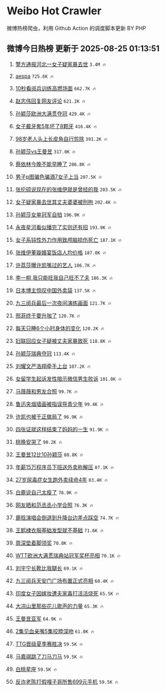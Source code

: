 # Weibo Hot Crawler 



微博热榜爬虫，利用 Github Action 的调度脚本更新 BY PHP 


## 微博今日热榜 更新于 2025-08-25 01:13:51 
1. [警方通报河北一女子疑家暴去世](https://s.weibo.com/weibo?q=%23%E8%AD%A6%E6%96%B9%E9%80%9A%E6%8A%A5%E6%B2%B3%E5%8C%97%E4%B8%80%E5%A5%B3%E5%AD%90%E7%96%91%E5%AE%B6%E6%9A%B4%E5%8E%BB%E4%B8%96%23&t=31&band_rank=1&Refer=top) `3.4M 🔥` 

1. [aespa](https://s.weibo.com/weibo?q=aespa&t=31&band_rank=2&Refer=top) `725.6K 🔥` 

1. [10秒看阅兵训练高燃场面](https://s.weibo.com/weibo?q=%2310%E7%A7%92%E7%9C%8B%E9%98%85%E5%85%B5%E8%AE%AD%E7%BB%83%E9%AB%98%E7%87%83%E5%9C%BA%E9%9D%A2%23&t=31&band_rank=3&Refer=top) `662.7K 🔥` 

1. [赵志伟回复网友评论](https://s.weibo.com/weibo?q=%23%E8%B5%B5%E5%BF%97%E4%BC%9F%E5%9B%9E%E5%A4%8D%E7%BD%91%E5%8F%8B%E8%AF%84%E8%AE%BA%23&t=31&band_rank=4&Refer=top) `621.2K 🔥` 

1. [孙颖莎欧洲大满贯夺冠](https://s.weibo.com/weibo?q=%23%E5%AD%99%E9%A2%96%E8%8E%8E%E6%AC%A7%E6%B4%B2%E5%A4%A7%E6%BB%A1%E8%B4%AF%E5%A4%BA%E5%86%A0%23&t=31&band_rank=5&Refer=top) `429.4K 🔥` 

1. [女子戴牙套5年坏了8颗牙](https://s.weibo.com/weibo?q=%23%E5%A5%B3%E5%AD%90%E6%88%B4%E7%89%99%E5%A5%975%E5%B9%B4%E5%9D%8F%E4%BA%868%E9%A2%97%E7%89%99%23&t=31&band_rank=6&Refer=top) `416.4K 🔥` 

1. [98岁老人头上长皮角自行剪除](https://s.weibo.com/weibo?q=%2398%E5%B2%81%E8%80%81%E4%BA%BA%E5%A4%B4%E4%B8%8A%E9%95%BF%E7%9A%AE%E8%A7%92%E8%87%AA%E8%A1%8C%E5%89%AA%E9%99%A4%23&t=31&band_rank=7&Refer=top) `391.2K 🔥` 

1. [孙颖莎vs王曼昱](https://s.weibo.com/weibo?q=%23%E5%AD%99%E9%A2%96%E8%8E%8Evs%E7%8E%8B%E6%9B%BC%E6%98%B1%23&t=31&band_rank=8&Refer=top) `317.0K 🔥` 

1. [蔡依林今晚不能早睡了](https://s.weibo.com/weibo?q=%E8%94%A1%E4%BE%9D%E6%9E%97%E4%BB%8A%E6%99%9A%E4%B8%8D%E8%83%BD%E6%97%A9%E7%9D%A1%E4%BA%86&t=31&band_rank=9&Refer=top) `286.8K 🔥` 

1. [男子p图骗色骗酒7女子上当](https://s.weibo.com/weibo?q=%23%E7%94%B7%E5%AD%90p%E5%9B%BE%E9%AA%97%E8%89%B2%E9%AA%97%E9%85%927%E5%A5%B3%E5%AD%90%E4%B8%8A%E5%BD%93%23&t=31&band_rank=10&Refer=top) `207.5K 🔥` 

1. [张伦硕说现在的张维伊就是曾经的我](https://s.weibo.com/weibo?q=%23%E5%BC%A0%E4%BC%A6%E7%A1%95%E8%AF%B4%E7%8E%B0%E5%9C%A8%E7%9A%84%E5%BC%A0%E7%BB%B4%E4%BC%8A%E5%B0%B1%E6%98%AF%E6%9B%BE%E7%BB%8F%E7%9A%84%E6%88%91%23&t=31&band_rank=11&Refer=top) `203.5K 🔥` 

1. [女子疑家暴去世其丈夫婆婆被刑拘](https://s.weibo.com/weibo?q=%23%E5%A5%B3%E5%AD%90%E7%96%91%E5%AE%B6%E6%9A%B4%E5%8E%BB%E4%B8%96%E5%85%B6%E4%B8%88%E5%A4%AB%E5%A9%86%E5%A9%86%E8%A2%AB%E5%88%91%E6%8B%98%23&t=31&band_rank=12&Refer=top) `202.4K 🔥` 

1. [孙颖莎女单冠军自拍](https://s.weibo.com/weibo?q=%E5%AD%99%E9%A2%96%E8%8E%8E%E5%A5%B3%E5%8D%95%E5%86%A0%E5%86%9B%E8%87%AA%E6%8B%8D&t=31&band_rank=13&Refer=top) `196.9K 🔥` 

1. [永夜星河看似播完了实则还有招](https://s.weibo.com/weibo?q=%E6%B0%B8%E5%A4%9C%E6%98%9F%E6%B2%B3%E7%9C%8B%E4%BC%BC%E6%92%AD%E5%AE%8C%E4%BA%86%E5%AE%9E%E5%88%99%E8%BF%98%E6%9C%89%E6%8B%9B&t=31&band_rank=14&Refer=top) `193.9K 🔥` 

1. [女子系钝性外力作用致颅脑损伤死亡](https://s.weibo.com/weibo?q=%23%E5%A5%B3%E5%AD%90%E7%B3%BB%E9%92%9D%E6%80%A7%E5%A4%96%E5%8A%9B%E4%BD%9C%E7%94%A8%E8%87%B4%E9%A2%85%E8%84%91%E6%8D%9F%E4%BC%A4%E6%AD%BB%E4%BA%A1%23&t=31&band_rank=15&Refer=top) `187.1K 🔥` 

1. [张维伊董璇婚宴饭店人均价格](https://s.weibo.com/weibo?q=%E5%BC%A0%E7%BB%B4%E4%BC%8A%E8%91%A3%E7%92%87%E5%A9%9A%E5%AE%B4%E9%A5%AD%E5%BA%97%E4%BA%BA%E5%9D%87%E4%BB%B7%E6%A0%BC&t=31&band_rank=16&Refer=top) `187.0K 🔥` 

1. [许荔莎曝许凯嘴过的艺人](https://s.weibo.com/weibo?q=%E8%AE%B8%E8%8D%94%E8%8E%8E%E6%9B%9D%E8%AE%B8%E5%87%AF%E5%98%B4%E8%BF%87%E7%9A%84%E8%89%BA%E4%BA%BA&t=31&band_rank=17&Refer=top) `186.7K 🔥` 

1. [李一桐 我只能旺我自己旺不了夫](https://s.weibo.com/weibo?q=%E6%9D%8E%E4%B8%80%E6%A1%90%20%E6%88%91%E5%8F%AA%E8%83%BD%E6%97%BA%E6%88%91%E8%87%AA%E5%B7%B1%E6%97%BA%E4%B8%8D%E4%BA%86%E5%A4%AB&t=31&band_rank=18&Refer=top) `186.3K 🔥` 

1. [日本博主惊叹中国外卖袋](https://s.weibo.com/weibo?q=%E6%97%A5%E6%9C%AC%E5%8D%9A%E4%B8%BB%E6%83%8A%E5%8F%B9%E4%B8%AD%E5%9B%BD%E5%A4%96%E5%8D%96%E8%A2%8B&t=31&band_rank=19&Refer=top) `137.5K 🔥` 

1. [九三阅兵最后一次夜间演练画面](https://s.weibo.com/weibo?q=%23%E4%B9%9D%E4%B8%89%E9%98%85%E5%85%B5%E6%9C%80%E5%90%8E%E4%B8%80%E6%AC%A1%E5%A4%9C%E9%97%B4%E6%BC%94%E7%BB%83%E7%94%BB%E9%9D%A2%23&t=31&band_rank=20&Refer=top) `121.7K 🔥` 

1. [邢菲终于要升咖了](https://s.weibo.com/weibo?q=%E9%82%A2%E8%8F%B2%E7%BB%88%E4%BA%8E%E8%A6%81%E5%8D%87%E5%92%96%E4%BA%86&t=31&band_rank=21&Refer=top) `120.7K 🔥` 

1. [每天只睡6个小时身体的变化](https://s.weibo.com/weibo?q=%E6%AF%8F%E5%A4%A9%E5%8F%AA%E7%9D%A16%E4%B8%AA%E5%B0%8F%E6%97%B6%E8%BA%AB%E4%BD%93%E7%9A%84%E5%8F%98%E5%8C%96&t=31&band_rank=22&Refer=top) `120.2K 🔥` 

1. [妇联回应女子疑被丈夫家暴致死](https://s.weibo.com/weibo?q=%23%E5%A6%87%E8%81%94%E5%9B%9E%E5%BA%94%E5%A5%B3%E5%AD%90%E7%96%91%E8%A2%AB%E4%B8%88%E5%A4%AB%E5%AE%B6%E6%9A%B4%E8%87%B4%E6%AD%BB%23&t=31&band_rank=23&Refer=top) `118.8K 🔥` 

1. [孙颖莎瑞典夺冠](https://s.weibo.com/weibo?q=%23%E5%AD%99%E9%A2%96%E8%8E%8E%E7%91%9E%E5%85%B8%E5%A4%BA%E5%86%A0%23&t=31&band_rank=24&Refer=top) `113.4K 🔥` 

1. [刘耀文严浩翔牵手上台](https://s.weibo.com/weibo?q=%23%E5%88%98%E8%80%80%E6%96%87%E4%B8%A5%E6%B5%A9%E7%BF%94%E7%89%B5%E6%89%8B%E4%B8%8A%E5%8F%B0%23&t=31&band_rank=25&Refer=top) `107.2K 🔥` 

1. [女留学生起诉发性暗示微信男生败诉](https://s.weibo.com/weibo?q=%23%E5%A5%B3%E7%95%99%E5%AD%A6%E7%94%9F%E8%B5%B7%E8%AF%89%E5%8F%91%E6%80%A7%E6%9A%97%E7%A4%BA%E5%BE%AE%E4%BF%A1%E7%94%B7%E7%94%9F%E8%B4%A5%E8%AF%89%23&t=31&band_rank=26&Refer=top) `101.0K 🔥` 

1. [马薇薇和男友合照](https://s.weibo.com/weibo?q=%23%E9%A9%AC%E8%96%87%E8%96%87%E5%92%8C%E7%94%B7%E5%8F%8B%E5%90%88%E7%85%A7%23&t=31&band_rank=27&Refer=top) `99.7K 🔥` 

1. [鲁迅夹烟墙画被指误导青少年](https://s.weibo.com/weibo?q=%23%E9%B2%81%E8%BF%85%E5%A4%B9%E7%83%9F%E5%A2%99%E7%94%BB%E8%A2%AB%E6%8C%87%E8%AF%AF%E5%AF%BC%E9%9D%92%E5%B0%91%E5%B9%B4%23&t=31&band_rank=28&Refer=top) `99.4K 🔥` 

1. [许凯也被于正做局了](https://s.weibo.com/weibo?q=%23%E8%AE%B8%E5%87%AF%E4%B9%9F%E8%A2%AB%E4%BA%8E%E6%AD%A3%E5%81%9A%E5%B1%80%E4%BA%86%23&t=31&band_rank=29&Refer=top) `96.9K 🔥` 

1. [四张证就这样结束了妈妈的一生](https://s.weibo.com/weibo?q=%23%E5%9B%9B%E5%BC%A0%E8%AF%81%E5%B0%B1%E8%BF%99%E6%A0%B7%E7%BB%93%E6%9D%9F%E4%BA%86%E5%A6%88%E5%A6%88%E7%9A%84%E4%B8%80%E7%94%9F%23&t=31&band_rank=30&Refer=top) `91.9K 🔥` 

1. [桃晚安哭了](https://s.weibo.com/weibo?q=%E6%A1%83%E6%99%9A%E5%AE%89%E5%93%AD%E4%BA%86&t=31&band_rank=31&Refer=top) `90.2K 🔥` 

1. [王曼昱12比10孙颖莎](https://s.weibo.com/weibo?q=%23%E7%8E%8B%E6%9B%BC%E6%98%B112%E6%AF%9410%E5%AD%99%E9%A2%96%E8%8E%8E%23&t=31&band_rank=32&Refer=top) `88.8K 🔥` 

1. [年薪15万程序员下班送外卖称解压](https://s.weibo.com/weibo?q=%23%E5%B9%B4%E8%96%AA15%E4%B8%87%E7%A8%8B%E5%BA%8F%E5%91%98%E4%B8%8B%E7%8F%AD%E9%80%81%E5%A4%96%E5%8D%96%E7%A7%B0%E8%A7%A3%E5%8E%8B%23&t=31&band_rank=33&Refer=top) `87.1K 🔥` 

1. [27岁尿毒症女生跑外卖续命4年](https://s.weibo.com/weibo?q=%2327%E5%B2%81%E5%B0%BF%E6%AF%92%E7%97%87%E5%A5%B3%E7%94%9F%E8%B7%91%E5%A4%96%E5%8D%96%E7%BB%AD%E5%91%BD4%E5%B9%B4%23&t=31&band_rank=34&Refer=top) `83.4K 🔥` 

1. [白鹿说自己太瘦了](https://s.weibo.com/weibo?q=%E7%99%BD%E9%B9%BF%E8%AF%B4%E8%87%AA%E5%B7%B1%E5%A4%AA%E7%98%A6%E4%BA%86&t=31&band_rank=35&Refer=top) `76.9K 🔥` 

1. [网友晒和范丞丞小学合照](https://s.weibo.com/weibo?q=%E7%BD%91%E5%8F%8B%E6%99%92%E5%92%8C%E8%8C%83%E4%B8%9E%E4%B8%9E%E5%B0%8F%E5%AD%A6%E5%90%88%E7%85%A7&t=31&band_rank=36&Refer=top) `76.3K 🔥` 

1. [鹿晗演唱会倒退到升降台边差点踩空](https://s.weibo.com/weibo?q=%23%E9%B9%BF%E6%99%97%E6%BC%94%E5%94%B1%E4%BC%9A%E5%80%92%E9%80%80%E5%88%B0%E5%8D%87%E9%99%8D%E5%8F%B0%E8%BE%B9%E5%B7%AE%E7%82%B9%E8%B8%A9%E7%A9%BA%23&t=31&band_rank=37&Refer=top) `74.7K 🔥` 

1. [王鹤棣衣服基础发型就不基础](https://s.weibo.com/weibo?q=%23%E7%8E%8B%E9%B9%A4%E6%A3%A3%E8%A1%A3%E6%9C%8D%E5%9F%BA%E7%A1%80%E5%8F%91%E5%9E%8B%E5%B0%B1%E4%B8%8D%E5%9F%BA%E7%A1%80%23&t=31&band_rank=38&Refer=top) `71.6K 🔥` 

1. [周深垫着脚领奖](https://s.weibo.com/weibo?q=%E5%91%A8%E6%B7%B1%E5%9E%AB%E7%9D%80%E8%84%9A%E9%A2%86%E5%A5%96&t=31&band_rank=39&Refer=top) `70.8K 🔥` 

1. [WTT欧洲大满贯瑞典站冠军奖杯亮相](https://s.weibo.com/weibo?q=%23WTT%E6%AC%A7%E6%B4%B2%E5%A4%A7%E6%BB%A1%E8%B4%AF%E7%91%9E%E5%85%B8%E7%AB%99%E5%86%A0%E5%86%9B%E5%A5%96%E6%9D%AF%E4%BA%AE%E7%9B%B8%23&t=31&band_rank=40&Refer=top) `70.1K 🔥` 

1. [刘宇宁长靴比我腿长](https://s.weibo.com/weibo?q=%E5%88%98%E5%AE%87%E5%AE%81%E9%95%BF%E9%9D%B4%E6%AF%94%E6%88%91%E8%85%BF%E9%95%BF&t=31&band_rank=41&Refer=top) `69.1K 🔥` 

1. [九三阅兵天安门广场布置正式亮相](https://s.weibo.com/weibo?q=%23%E4%B9%9D%E4%B8%89%E9%98%85%E5%85%B5%E5%A4%A9%E5%AE%89%E9%97%A8%E5%B9%BF%E5%9C%BA%E5%B8%83%E7%BD%AE%E6%AD%A3%E5%BC%8F%E4%BA%AE%E7%9B%B8%23&t=31&band_rank=42&Refer=top) `68.4K 🔥` 

1. [印度女子因嫁妆遭夫家毒打活活烧死](https://s.weibo.com/weibo?q=%23%E5%8D%B0%E5%BA%A6%E5%A5%B3%E5%AD%90%E5%9B%A0%E5%AB%81%E5%A6%86%E9%81%AD%E5%A4%AB%E5%AE%B6%E6%AF%92%E6%89%93%E6%B4%BB%E6%B4%BB%E7%83%A7%E6%AD%BB%23&t=31&band_rank=43&Refer=top) `65.5K 🔥` 

1. [大凉山里那些花儿歌声的力量](https://s.weibo.com/weibo?q=%E5%A4%A7%E5%87%89%E5%B1%B1%E9%87%8C%E9%82%A3%E4%BA%9B%E8%8A%B1%E5%84%BF%E6%AD%8C%E5%A3%B0%E7%9A%84%E5%8A%9B%E9%87%8F&t=31&band_rank=44&Refer=top) `65.3K 🔥` 

1. [王曼昱亚军](https://s.weibo.com/weibo?q=%23%E7%8E%8B%E6%9B%BC%E6%98%B1%E4%BA%9A%E5%86%9B%23&t=31&band_rank=45&Refer=top) `64.9K 🔥` 

1. [2集见血亲嘴5集咬脖深吻](https://s.weibo.com/weibo?q=2%E9%9B%86%E8%A7%81%E8%A1%80%E4%BA%B2%E5%98%B45%E9%9B%86%E5%92%AC%E8%84%96%E6%B7%B1%E5%90%BB&t=31&band_rank=46&Refer=top) `61.0K 🔥` 

1. [TTG晋级夏季赛胜决](https://s.weibo.com/weibo?q=%23TTG%E6%99%8B%E7%BA%A7%E5%A4%8F%E5%AD%A3%E8%B5%9B%E8%83%9C%E5%86%B3%23&t=31&band_rank=47&Refer=top) `59.5K 🔥` 

1. [马嘉祺跳了刀马刀马](https://s.weibo.com/weibo?q=%23%E9%A9%AC%E5%98%89%E7%A5%BA%E8%B7%B3%E4%BA%86%E5%88%80%E9%A9%AC%E5%88%80%E9%A9%AC%23&t=31&band_rank=48&Refer=top) `59.5K 🔥` 

1. [白桃星座](https://s.weibo.com/weibo?q=%E7%99%BD%E6%A1%83%E6%98%9F%E5%BA%A7&t=31&band_rank=49&Refer=top) `59.5K 🔥` 

1. [反诈老陈打假嘎子哥所售699元手机](https://s.weibo.com/weibo?q=%23%E5%8F%8D%E8%AF%88%E8%80%81%E9%99%88%E6%89%93%E5%81%87%E5%98%8E%E5%AD%90%E5%93%A5%E6%89%80%E5%94%AE699%E5%85%83%E6%89%8B%E6%9C%BA%23&t=31&band_rank=50&Refer=top) `59.5K 🔥` 


